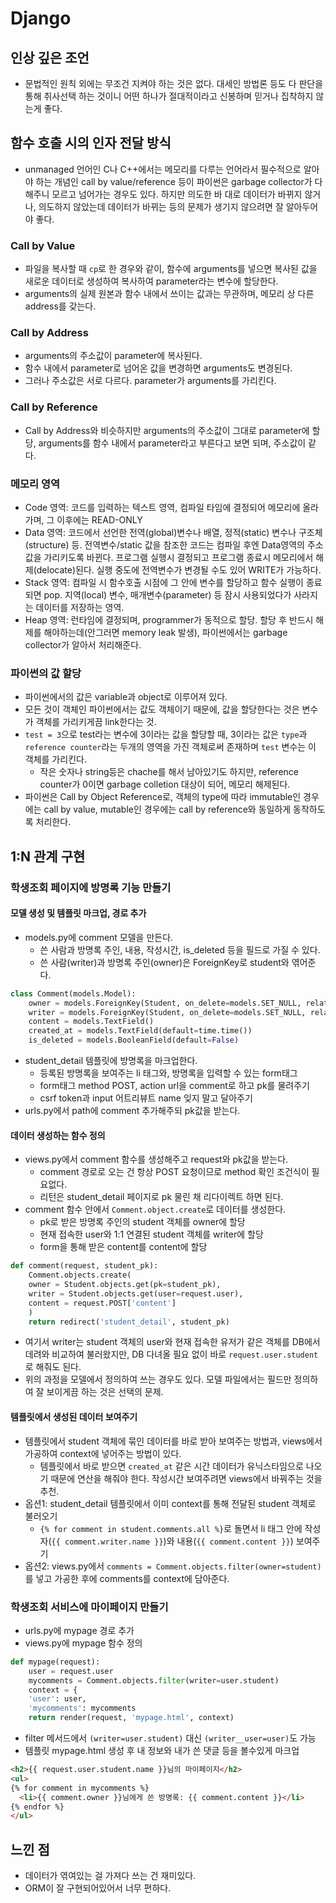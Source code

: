 # Django 

## 인상 깊은 조언
- 문법적인 원칙 외에는 무조건 지켜야 하는 것은 없다. 대세인 방법론 등도 다 판단을 통해 취사선택 하는 것이니 어떤 하나가 절대적이라고 신봉하며 믿거나 집착하지 않는게 좋다.

## 함수 호출 시의 인자 전달 방식
- unmanaged 언어인 C나 C++에서는 메모리를 다루는 언어라서 필수적으로 알아야 하는 개념인 call by value/reference 등이 파이썬은 garbage collector가 다 해주니 모르고 넘어가는 경우도 있다. 하지만 의도한 바 대로 데이터가 바뀌지 않거나, 의도하지 않았는데 데이터가 바뀌는 등의 문제가 생기지 않으려면 잘 알아두어야 좋다.

### Call by Value
- 파일을 복사할 때 `cp`로 한 경우와 같이, 함수에 arguments를 넣으면 복사된 값을 새로운 데이터로 생성하여 복사하여 parameter라는 변수에 할당한다.
- arguments의 실제 원본과 함수 내에서 쓰이는 값과는 무관하며, 메모리 상 다른 address를 갖는다.

### Call by Address
- arguments의 주소값이 parameter에 복사된다.
- 함수 내에서 parameter로 넘어온 값을 변경하면 arguments도 변경된다. 
- 그러나 주소값은 서로 다르다. parameter가 arguments를 가리킨다.

### Call by Reference
- Call by Address와 비슷하지만 arguments의 주소값이 그대로 parameter에 할당, arguments를 함수 내에서 parameter라고 부른다고 보면 되며, 주소값이 같다. 

### 메모리 영역
- Code 영역: 코드를 입력하는 텍스트 영역, 컴파일 타임에 결정되어 메모리에 올라가며, 그 이후에는 READ-ONLY
- Data 영역: 코드에서 선언한 전역(global)변수나 배열, 정적(static) 변수나 구조체(structure) 등. 전역변수/static 값을 참조한 코드는 컴파일 후엔 Data영역의 주소값을 가리키도록 바뀐다. 프로그램 실행시 결정되고 프로그램 종료시 메모리에서 해제(delocate)된다. 실행 중도에 전역변수가 변경될 수도 있어 WRITE가 가능하다.
- Stack 영역: 컴파일 시 함수호출 시점에 그 안에 변수를 할당하고 함수 실행이 종료되면 pop. 지역(local) 변수, 매개변수(parameter) 등 잠시 사용되었다가 사라지는 데이터를 저장하는 영역.
- Heap 영역: 런타임에 결정되며, programmer가 동적으로 할당. 할당 후 반드시 해제를 해야하는데(안그러면 memory leak 발생), 파이썬에서는 garbage collector가 알아서 처리해준다.

### 파이썬의 값 할당
- 파이썬에서의 값은 variable과 object로 이루어져 있다.
- 모든 것이 객체인 파이썬에서는 값도 객체이기 때문에, 값을 할당한다는 것은 변수가 객체를 가리키게끔 link한다는 것.
- `test = 3`으로 test라는 변수에 3이라는 값을 할당할 때, 3이라는 값은 `type`과 `reference counter`라는 두개의 영역을 가진 객체로써 존재하며 `test` 변수는 이 객체를 가리킨다.
  - 작은 숫자나 string등은 chache를 해서 남아있기도 하지만, reference counter가 0이면 garbage colletion 대상이 되어, 메모리 해제된다.
- 파이썬은 Call by Object Reference로, 객체의 type에 따라 immutable인 경우에는 call by value, mutable인 경우에는 call by reference와 동일하게 동작하도록 처리한다.

## 1:N 관계 구현
### 학생조회 페이지에 방명록 기능 만들기
#### 모델 생성 및 템플릿 마크업, 경로 추가
- models.py에 comment 모델을 만든다. 
  - 쓴 사람과 방명록 주인, 내용, 작성시간, is_deleted 등을 필드로 가질 수 있다. 
  - 쓴 사람(writer)과 방명록 주인(owner)은 ForeignKey로 student와 엮어준다.
```python
class Comment(models.Model):
    owner = models.ForeignKey(Student, on_delete=models.SET_NULL, related_name='comments', null=True, blank=True)
    writer = models.ForeignKey(Student, on_delete=models.SET_NULL, related_name='mycomments', null=True, blank=True)
    content = models.TextField()
    created_at = models.TextField(default=time.time())
    is_deleted = models.BooleanField(default=False)
```
- student_detail 템플릿에 방명록을 마크업한다.
  - 등록된 방명록을 보여주는 li 태그와, 방명록을 입력할 수 있는 form태그
  - form태그 method POST, action url을 comment로 하고 pk를 물려주기
  - csrf token과 input 어트리뷰트 name 잊지 말고 달아주기
- urls.py에서 path에 comment 추가해주되 pk값을 받는다.

#### 데이터 생성하는 함수 정의
- views.py에서 comment 함수를 생성해주고 request와 pk값을 받는다.
  - comment 경로로 오는 건 항상 POST 요청이므로 method 확인 조건식이 필요없다.
  - 리턴은 student_detail 페이지로 pk 물린 채 리다이렉트 하면 된다.
- comment 함수 안에서 `Comment.object.create`로 데이터를 생성한다.
  - pk로 받은 방명록 주인의 student 객체를 owner에 할당
  - 현재 접속한 user와 1:1 연결된 student 객체를 writer에 할당
  - form을 통해 받은 content를 content에 할당
```python
def comment(request, student_pk):
    Comment.objects.create(
	owner = Student.objects.get(pk=student_pk),
	writer = Student.objects.get(user=request.user),
	content = request.POST['content']
    )
    return redirect('student_detail', student_pk)
```
  - 여기서 writer는 student 객체의 user와 현재 접속한 유저가 같은 객체를 DB에서 데려와 비교하여 불러왔지만, DB 다녀올 필요 없이 바로 `request.user.student`로 해줘도 된다.
- 위의 과정을 모델에서 정의하여 쓰는 경우도 있다. 모델 파일에서는 필드만 정의하여 잘 보이게끔 하는 것은 선택의 문제. 

#### 템플릿에서 생성된 데이터 보여주기
- 템플릿에서 student 객체에 묶인 데이터를 바로 받아 보여주는 방법과, views에서 가공하여 context에 넣어주는 방법이 있다.
  - 템플릿에서 바로 받으면 `created_at` 같은 시간 데이터가 유닉스타임으로 나오기 때문에 연산을 해줘야 한다. 작성시간 보여주려면 views에서 바꿔주는 것을 추천.
- 옵션1: student_detail 템플릿에서 이미 context를 통해 전달된 student 객체로 불러오기
  -  `{% for comment in student.comments.all %}`로 돌면서 li 태그 안에 작성자(`{{ comment.writer.name }}`)와 내용(`{{ comment.content }}`) 보여주기
- 옵션2: views.py에서 `comments = Comment.objects.filter(owner=student)`를 넣고 가공한 후에 comments를 context에 담아준다.

### 학생조회 서비스에 마이페이지 만들기
- urls.py에 mypage 경로 추가
- views.py에 mypage 함수 정의
```python
def mypage(request):
    user = request.user
    mycomments = Comment.objects.filter(writer=user.student)
    context = {
	'user': user,
	'mycomments': mycomments
    return render(request, 'mypage.html', context)
```
  - filter 메서드에서 `(writer=user.student)` 대신 `(writer__user=user)`도 가능
- 템플릿 mypage.html 생성 후 내 정보와 내가 쓴 댓글 등을 볼수있게 마크업
```html
<h2>{{ request.user.student.name }}님의 마이페이지</h2>
<ul>
{% for comment in mycomments %}
  <li>{{ comment.owner }}님에게 쓴 방명록: {{ comment.content }}</li>
{% endfor %}
</ul>
```

## 느낀 점
- 데이터가 엮여있는 걸 가져다 쓰는 건 재미있다. 
- ORM이 잘 구현되어있어서 너무 편하다.

